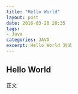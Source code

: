 ```yaml
---
title: "Hello World"
layout: post
date: 2016-03-20 20:35
tags:
- Java
categories: JAVA
excerpt: Hello World 测试
---
```


## Hello World

正文